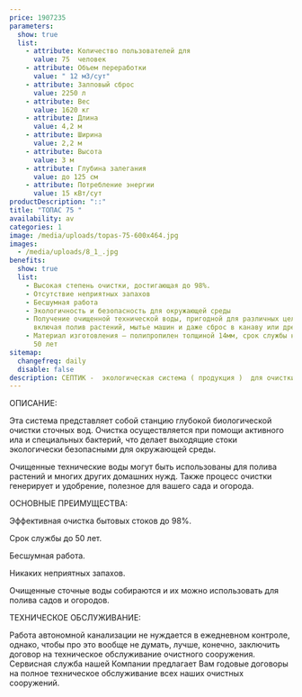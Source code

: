 ```yaml
---
price: 1907235
parameters:
  show: true
  list:
    - attribute: Количество пользователей для
      value: 75  человек
    - attribute: Объем переработки
      value: " 12 м3/сут"
    - attribute: Залповый сброс
      value: 2250 л
    - attribute: Вес
      value: 1620 кг
    - attribute: Длина
      value: 4,2 м
    - attribute: Ширина
      value: 2,2 м
    - attribute: Высота
      value: 3 м
    - attribute: Глубина залегания
      value: до 125 см
    - attribute: Потреблeние энергии
      value: 15 кВт/сут
productDescription: "::"
title: "ТОПАС 75 "
availability: av
categories: 1
image: /media/uploads/topas-75-600x464.jpg
images:
  - /media/uploads/8_1_.jpg
benefits:
  show: true
  list:
    - Высокая степень очистки, достигающая до 98%.
    - Отсутствие неприятных запахов
    - Бесшумная работа
    - Экологичность и безопасность для окружающей среды
    - Получение очищенной технической воды, пригодной для различных целей,
      включая полив растений, мытье машин и даже сброс в канаву или дренаж
    - Материал изготовления – полипропилен толщиной 14мм, срок службы не менее
      50 лет
sitemap:
  changefreq: daily
  disable: false
description: СЕПТИК -  экологическая система ( продукция )  для очистки сточных вод
---
```

ОПИСАНИЕ:

Эта система представляет собой станцию глубокой биологической очистки сточных вод. Очистка осуществляется при помощи активного ила и специальных бактерий, что делает выходящие стоки экологически безопасными для окружающей среды.

Очищенные технические воды могут быть использованы для полива растений и многих других домашних нужд. Также процесс очистки генерирует и удобрение, полезное для вашего сада и огорода.



ОСНОВНЫЕ ПРЕИМУЩЕСТВА:

Эффективная очистка бытовых стоков до 98%.

Срок службы до 50 лет.

Бесшумная работа.

Никаких неприятных запахов.

Очищенные сточные воды собираются и их можно использовать для полива садов и огородов.

ТЕХНИЧЕСКОЕ ОБСЛУЖИВАНИЕ:

Работа автономной канализации не нуждается в ежедневном контроле, однако, чтобы про это вообще не думать, лучше, конечно, заключить договор на техническое обслуживание очистного сооружения. Сервисная служба нашей Компании предлагает Вам годовые договоры на полное техническое обслуживание всех наших очистных сооружений.
